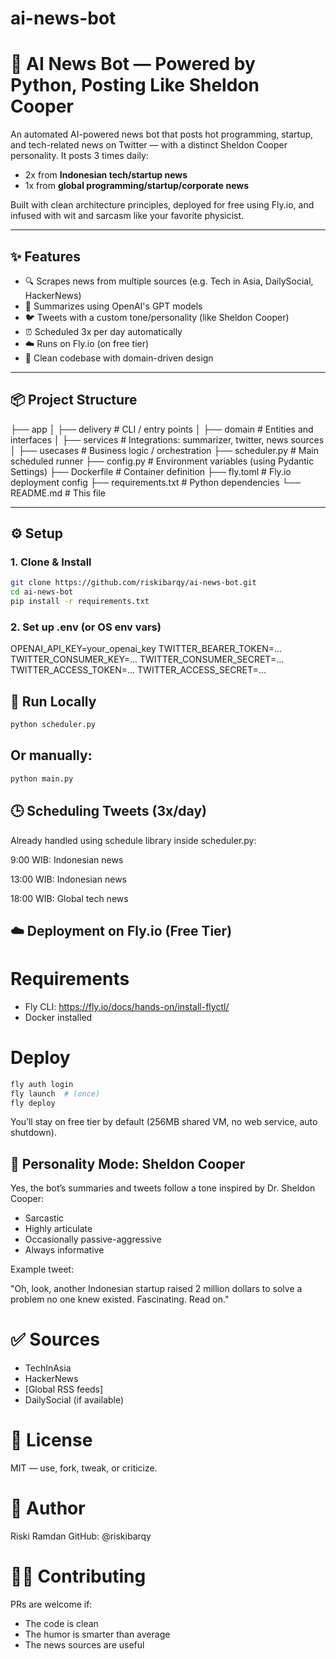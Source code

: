 # ai-news-bot

# 🧠 AI News Bot — Powered by Python, Posting Like Sheldon Cooper

An automated AI-powered news bot that posts hot programming, startup, and tech-related news on Twitter — with a distinct Sheldon Cooper personality. It posts 3 times daily:
- 2x from **Indonesian tech/startup news**
- 1x from **global programming/startup/corporate news**

Built with clean architecture principles, deployed for free using Fly.io, and infused with wit and sarcasm like your favorite physicist.

---

## ✨ Features

- 🔍 Scrapes news from multiple sources (e.g. Tech in Asia, DailySocial, HackerNews)
- 🧠 Summarizes using OpenAI's GPT models
- 🐦 Tweets with a custom tone/personality (like Sheldon Cooper)
- ⏰ Scheduled 3x per day automatically
- ☁️ Runs on Fly.io (on free tier)
- 🧼 Clean codebase with domain-driven design

---

## 📦 Project Structure

├── app
│ ├── delivery # CLI / entry points
│ ├── domain # Entities and interfaces
│ ├── services # Integrations: summarizer, twitter, news sources
│ ├── usecases # Business logic / orchestration
├── scheduler.py # Main scheduled runner
├── config.py # Environment variables (using Pydantic Settings)
├── Dockerfile # Container definition
├── fly.toml # Fly.io deployment config
├── requirements.txt # Python dependencies
└── README.md # This file

---

## ⚙️ Setup

### 1. Clone & Install

```bash
git clone https://github.com/riskibarqy/ai-news-bot.git
cd ai-news-bot
pip install -r requirements.txt
```

### 2. Set up .env (or OS env vars)

OPENAI_API_KEY=your_openai_key
TWITTER_BEARER_TOKEN=...
TWITTER_CONSUMER_KEY=...
TWITTER_CONSUMER_SECRET=...
TWITTER_ACCESS_TOKEN=...
TWITTER_ACCESS_SECRET=...

## 🚀 Run Locally

```bash
python scheduler.py
```

## Or manually:

```bash
python main.py
```

## 🕒 Scheduling Tweets (3x/day)
Already handled using schedule library inside scheduler.py:

9:00 WIB: Indonesian news

13:00 WIB: Indonesian news

18:00 WIB: Global tech news

## ☁️ Deployment on Fly.io (Free Tier)

# Requirements
- Fly CLI: https://fly.io/docs/hands-on/install-flyctl/
- Docker installed

# Deploy
```bash
fly auth login
fly launch  # (once)
fly deploy
```
You’ll stay on free tier by default (256MB shared VM, no web service, auto shutdown).

## 🧠 Personality Mode: Sheldon Cooper
Yes, the bot’s summaries and tweets follow a tone inspired by Dr. Sheldon Cooper:

- Sarcastic
- Highly articulate
- Occasionally passive-aggressive
- Always informative

Example tweet:

"Oh, look, another Indonesian startup raised 2 million dollars to solve a problem no one knew existed. Fascinating. Read on."

# ✅ Sources
- TechInAsia
- HackerNews
- [Global RSS feeds]
- DailySocial (if available)

# 📜 License
MIT — use, fork, tweak, or criticize.

# 👤 Author
Riski Ramdan
GitHub: @riskibarqy

# 🙋‍♂️ Contributing
PRs are welcome if:
- The code is clean
- The humor is smarter than average
- The news sources are useful